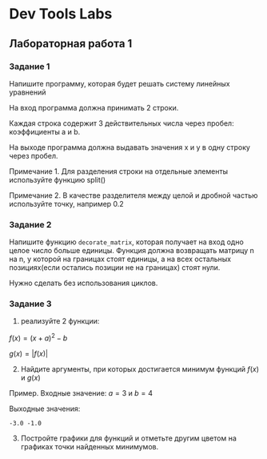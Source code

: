 Dev Tools Labs
========================
Лабораторная работа 1
-------------------------
### Задание 1 ###
Напишите программу, которая будет решать систему линейных уравнений

На вход программа должна принимать 2 строки.

Каждая строка содержит 3 действительных числа через пробел: коэффициенты a и b.

На выходе программа должна выдавать значения x и y в одну строку через пробел.
 

Примечание 1. Для разделения строки на отдельные элементы используйте функцию split()

Примечание 2. В качестве разделителя между целой и дробной частью используйте точку, например 0.2

### Задание 2 ###
Напишите функцию `decorate_matrix`, которая получает на вход одно целое число больше единицы. Функция должна возвращать матрицу n на n, у которой на границах стоят единицы, а на всех остальных позициях(если остались позиции не на границах) стоят нули.

Нужно сделать без использования  циклов.

### Задание 3 ###
1) реализуйте 2 функции:

$f(x) = (x+a)^2 - b$ 

$g(x) = |f(x)|$

2) Найдите аргументы, при которых достигается минимум функций $f(x)$ и $g(x)$

Пример. 
Входные значение: $a=3$ и $b=4$

Выходные значения:

`-3.0 -1.0`

3) Постройте графики для функций и отметьте другим цветом на графиках точки найденных минимумов.
